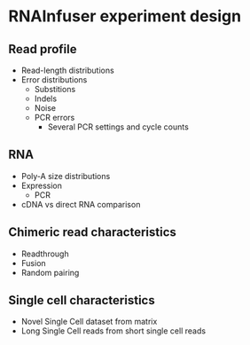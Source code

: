# RNAInfuser experiment design

## Read profile

* Read-length distributions
* Error distributions
  * Substitions
  * Indels
  * Noise
  * PCR errors
    * Several PCR settings and cycle counts

## RNA

* Poly-A size distributions
* Expression
  * PCR
* cDNA vs direct RNA comparison

## Chimeric read characteristics

* Readthrough
* Fusion
* Random pairing

## Single cell characteristics

* Novel Single Cell dataset from matrix
* Long Single Cell reads from short single cell reads


